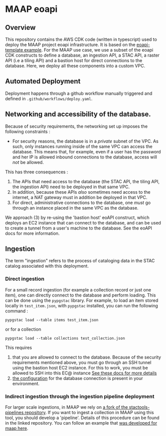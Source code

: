 # MAAP eoapi

## Overview

This repository contains the AWS CDK code (written in typescript) used to deploy the MAAP project eoapi infrastructure. It is based on the [eoapi-template example](https://github.com/developmentseed/eoapi-template). For the MAAP use case, we use a subset of the eoapi CDK constructs to define a database, an ingestion API, a STAC API, a raster API (i.e a tiling API) and a bastion host for direct connections to the database. Here, we deploy all these components into a custom VPC. 

## Automated Deployment

Deployment happens through a github workflow manually triggered and defined in `.github/workflows/deploy.yaml`.

## Networking and accessibility of the database. 

Because of security requirements, the networking set up imposes the following constraints : 

- For security reasons, the database is in a _private_ subnet of the VPC. As such, only instances running inside of the same VPC can access the database. This means that, for example, even if a user has the password and her IP is allowed inbound connections to the database, access will _not_ be allowed. 

This has three consequences : 

1. The APIs that need access to the database (the STAC API, the tiling API, the ingestion API) need to be deployed in that same VPC. 
2. In addition, because these APIs _also_ sometimes need access to the internet, a NAT gateway must in addition be deployed in that VPC. 
3. For direct, administrative connections to the database, one _must_ go through an instance placed in the same VPC as the database. 

We approach (3) by re-using the 'bastion host' eoAPI construct, which deploys an EC2 instance that can connect to the database, and can be used to create a tunnel from a user's machine to the database. See the eoAPI docs for more information. 


## Ingestion

The term "ingestion" refers to the process of cataloging data in the STAC catalog associated with this deployment. 

### Direct ingestion

For a small record ingestion (for example a collection record or just one item), one can directly connect to the database and perform loading. This can be done using the `pypgstac` library. For example, to load an item stored locally in `test_item.json`, with `pypgstac` installed, you can run the following command : 

```
pypgstac load --table items test_item.json
```

or for a collection

```
pypgstac load --table collections test_collection.json
```

This requires 

1. that you are allowed to connect to the database. Because of the security requirements mentioned above, you must go through an SSH tunnel using the bastion host EC2 instance. For this to work, you must be allowed to SSH into this EC@ instance [See these docs for more details](https://developmentseed.org/eoapi-cdk/#bastionhost-)
2. [the configuration](https://stac-utils.github.io/pgstac/pypgstac/) for the database connection is present in your environment. 


### Indirect ingestion through the ingestion pipeline deployment

For larger scale ingestions, in MAAP we rely on [a fork of the stactools-pipelines repository](https://github.com/MAAP-Project/stactools-pipelines/tree/non-standard-inventory). If you want to ingest a collection in MAAP using this tool, you should develop a 'pipeline'. Details of this procedure can be found in the linked repository. You can follow an example that [was developed for maap here](https://github.com/MAAP-Project/stactools-pipelines/tree/non-standard-inventory/stactools_pipelines/pipelines/nisar-sim).
